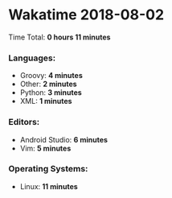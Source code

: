 # Wakatime 2018-08-02

Time Total: **0 hours 11 minutes**

### Languages:
- Groovy: **4 minutes** 
- Other: **2 minutes** 
- Python: **3 minutes** 
- XML: **1 minutes** 

### Editors:
- Android Studio: **6 minutes** 
- Vim: **5 minutes** 

### Operating Systems:
- Linux: **11 minutes** 

